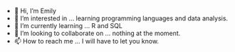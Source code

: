 - 👋 Hi, I’m Emily
- 👀 I’m interested in ... learning programming languages and data analysis.
- 🌱 I’m currently learning ... R and SQL
- 💞️ I’m looking to collaborate on ... nothing at the moment. 
- 📫 How to reach me ... I will have to let you know. 

<!---
Noomshif/Noomshif is a ✨ special ✨ repository because its `README.md` (this file) appears on your GitHub profile.
You can click the Preview link to take a look at your changes.
--->
